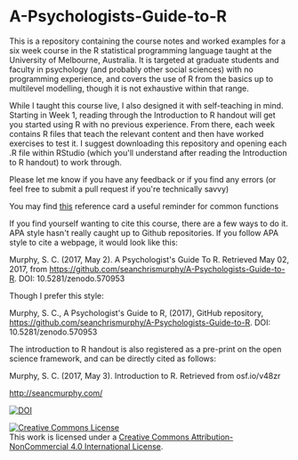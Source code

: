 # A-Psychologists-Guide-to-R
This is a repository containing the course notes and worked examples for a six week course in the R statistical programming language taught at the University of Melbourne, Australia. It is targeted at graduate students and faculty in psychology (and probably other social sciences) with no programming experience, and covers the use of R from the basics up to multilevel modelling, though it is not exhaustive within that range.

While I taught this course live, I also designed it with self-teaching in mind. Starting in Week 1, reading through the Introduction to R handout will get you started using R with no previous experience. From there, each week contains R files that teach the relevant content and then have worked exercises to test it. I suggest downloading this repository and opening each .R file within RStudio (which you'll understand after reading the Introduction to R handout) to work through.

Please let me know if you have any feedback or if you find any errors (or feel free to submit a pull request if you're technically savvy)

You may find <a href= "https://cran.r-project.org/doc/contrib/Short-refcard.pdf">this</a> reference card a useful reminder for common functions


If you find yourself wanting to cite this course, there are a few ways to do it. APA style hasn't really caught up to Github repositories. If you follow APA style to cite a webpage, it would look like this:

Murphy, S. C. (2017, May 2). A Psychologist's Guide To R. Retrieved May 02, 2017, from https://github.com/seanchrismurphy/A-Psychologists-Guide-to-R. DOI: 10.5281/zenodo.570953

Though I prefer this style:

Murphy, S. C., A Psychologist's Guide to R, (2017), GitHub repository, https://github.com/seanchrismurphy/A-Psychologists-Guide-to-R. DOI: 10.5281/zenodo.570953

The introduction to R handout is also registered as a pre-print on the open science framework, and can be directly cited as follows:

Murphy, S. C. (2017, May 3). Introduction to R. Retrieved from osf.io/v48zr


http://seancmurphy.com/


[![DOI](https://zenodo.org/badge/89973875.svg)](https://zenodo.org/badge/latestdoi/89973875)

<a rel="license" href="http://creativecommons.org/licenses/by-nc/4.0/"><img alt="Creative Commons License" style="border-width:0" src="https://i.creativecommons.org/l/by-nc/4.0/88x31.png" /></a><br />This work is licensed under a <a rel="license" href="http://creativecommons.org/licenses/by-nc/4.0/">Creative Commons Attribution-NonCommercial 4.0 International License</a>.

